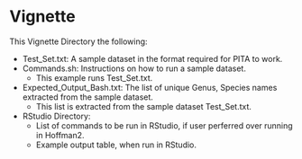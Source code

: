 # Vignette
This Vignette Directory the following:

- Test_Set.txt: A sample dataset in the format required for PITA to work.
- Commands.sh: Instructions on how to run a sample dataset.
    - This example runs Test_Set.txt.
- Expected_Output_Bash.txt: The list of unique Genus, Species names extracted from the sample dataset.
    - This list is extracted from the sample dataset Test_Set.txt.
- RStudio Directory: 
    - List of commands to be run in RStudio, if user perferred over running in Hoffman2.
    - Example output table, when run in RStudio.
